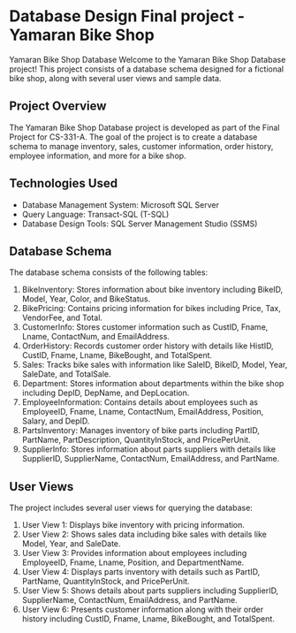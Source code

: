 # Database Design Final project - Yamaran Bike Shop
Yamaran Bike Shop Database
Welcome to the Yamaran Bike Shop Database project! This project consists of a database schema designed for a fictional bike shop, along with several user views and sample data.

## Project Overview
The Yamaran Bike Shop Database project is developed as part of the Final Project for CS-331-A. The goal of the project is to create a database schema to manage inventory, sales, customer information, order history, employee information, and more for a bike shop.

## Technologies Used
- Database Management System: Microsoft SQL Server
- Query Language: Transact-SQL (T-SQL)
- Database Design Tools: SQL Server Management Studio (SSMS)

## Database Schema
The database schema consists of the following tables:

1. BikeInventory: Stores information about bike inventory including BikeID, Model, Year, Color, and BikeStatus.
2. BikePricing: Contains pricing information for bikes including Price, Tax, VendorFee, and Total.
3. CustomerInfo: Stores customer information such as CustID, Fname, Lname, ContactNum, and EmailAddress.
4. OrderHistory: Records customer order history with details like HistID, CustID, Fname, Lname, BikeBought, and TotalSpent.
5. Sales: Tracks bike sales with information like SaleID, BikeID, Model, Year, SaleDate, and TotalSale.
6. Department: Stores information about departments within the bike shop including DepID, DepName, and DepLocation.
7. EmployeeInformation: Contains details about employees such as EmployeeID, Fname, Lname, ContactNum, EmailAddress, Position, Salary, and DepID.
8. PartsInventory: Manages inventory of bike parts including PartID, PartName, PartDescription, QuantityInStock, and PricePerUnit.
9. SupplierInfo: Stores information about parts suppliers with details like SupplierID, SupplierName, ContactNum, EmailAddress, and PartName.

## User Views
The project includes several user views for querying the database:

1. User View 1: Displays bike inventory with pricing information.
2. User View 2: Shows sales data including bike sales with details like Model, Year, and SaleDate.
3. User View 3: Provides information about employees including EmployeeID, Fname, Lname, Position, and DepartmentName.
4. User View 4: Displays parts inventory with details such as PartID, PartName, QuantityInStock, and PricePerUnit.
5. User View 5: Shows details about parts suppliers including SupplierID, SupplierName, ContactNum, EmailAddress, and PartName.
6. User View 6: Presents customer information along with their order history including CustID, Fname, Lname, BikeBought, and TotalSpent.


